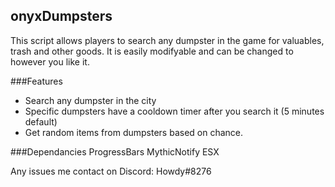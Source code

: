 ## onyxDumpsters
This script allows players to search any dumpster in the game for valuables, trash and other goods. It is easily modifyable and can be changed to however you like it.

###Features
* Search any dumpster in the city
* Specific dumpsters have a cooldown timer after you search it (5 minutes default)
* Get random items from dumpsters based on chance.

###Dependancies
ProgressBars
MythicNotify
ESX

Any issues me contact on Discord: Howdy#8276
